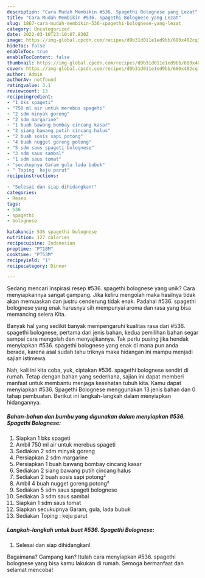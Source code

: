 ```yaml
---
description: "Cara Mudah Membikin #536. Spagethi Bolognese yang Lezat"
title: "Cara Mudah Membikin #536. Spagethi Bolognese yang Lezat"
slug: 1867-cara-mudah-membikin-536-spagethi-bolognese-yang-lezat
category: Uncategorized
date: 2022-03-10T23:10:07.830Z
image: https://img-global.cpcdn.com/recipes/d9b31d011e1ed9bb/680x482cq70/536-spagethi-bolognese-foto-resep-utama.jpg
hideToc: false
enableToc: true
enableTocContent: false
thumbnail: https://img-global.cpcdn.com/recipes/d9b31d011e1ed9bb/680x482cq70/536-spagethi-bolognese-foto-resep-utama.jpg
cover: https://img-global.cpcdn.com/recipes/d9b31d011e1ed9bb/680x482cq70/536-spagethi-bolognese-foto-resep-utama.jpg
author: Admin
authorAv: notfound
ratingvalue: 3.1
reviewcount: 13
recipeingredient:
- "1 bks spageti"
- "750 ml air untuk merebus spageti"
- "2 sdm minyak goreng"
- "2 sdm margarine"
- "1 buah bawang bombay cincang kasar"
- "2 siang bawang putih cincang halus"
- "2 buah sosis sapi potong"
- "4 buah nugget goreng potong"
- "5 sdm saus spageti bolognese"
- "3 sdm saus sambal"
- "1 sdm saus tomat"
- "secukupnya Garam gula lada bubuk"
- " Toping  keju parut"
recipeinstructions:

- "Selesai dan siap dihidangkan!"
categories:
- Resep
tags:
- 536
- spagethi
- bolognese

katakunci: 536 spagethi bolognese 
nutrition: 127 calories
recipecuisine: Indonesian
preptime: "PT18M"
cooktime: "PT53M"
recipeyield: "1"
recipecategory: Dinner

---
```





Sedang mencari inspirasi resep #536. spagethi bolognese yang unik? Cara menyiapkannya sangat gampang. Jika keliru mengolah maka hasilnya tidak akan memuaskan dan justru cenderung tidak enak. Padahal #536. spagethi bolognese yang enak harusnya sih mempunyai aroma dan rasa yang bisa memancing selera Kita.







Banyak hal yang sedikit banyak mempengaruhi kualitas rasa dari #536. spagethi bolognese, pertama dari jenis bahan, kedua pemilihan bahan segar sampai cara mengolah dan menyajikannya. Tak perlu pusing jika hendak menyiapkan #536. spagethi bolognese yang enak di mana pun anda berada, karena asal sudah tahu triknya maka hidangan ini mampu menjadi sajian istimewa.






Nah, kali ini kita coba, yuk, ciptakan #536. spagethi bolognese sendiri di rumah. Tetap dengan bahan yang sederhana, sajian ini dapat memberi manfaat untuk membantu menjaga kesehatan tubuh kita. Kamu dapat menyiapkan #536. Spagethi Bolognese menggunakan 13 jenis bahan dan 0 tahap pembuatan. Berikut ini langkah-langkah dalam menyiapkan hidangannya.

<!--inarticleads1-->

##### Bahan-bahan dan bumbu yang digunakan dalam menyiapkan #536. Spagethi Bolognese:

1. Siapkan 1 bks spageti
1. Ambil 750 ml air untuk merebus spageti
1. Sediakan 2 sdm minyak goreng
1. Persiapkan 2 sdm margarine
1. Persiapkan 1 buah bawang bombay cincang kasar
1. Sediakan 2 siang bawang putih cincang halus
1. Sediakan 2 buah sosis sapi potong²
1. Ambil 4 buah nugget goreng potong²
1. Sediakan 5 sdm saus spageti bolognese
1. Sediakan 3 sdm saus sambal
1. Siapkan 1 sdm saus tomat
1. Siapkan secukupnya Garam, gula, lada bubuk
1. Sediakan  Toping : keju parut




<!--inarticleads2-->

##### Langkah-langkah untuk buat #536. Spagethi Bolognese:


1. Selesai dan siap dihidangkan!



Bagaimana? Gampang kan? Itulah cara menyiapkan #536. spagethi bolognese yang bisa kamu lakukan di rumah. Semoga bermanfaat dan selamat mencoba!
